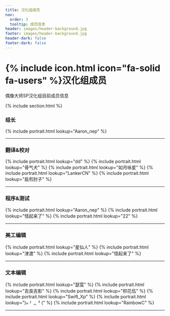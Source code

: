 ```yaml
---
title: 汉化组成员
nav:
  order: 3
  tooltip: 成员信息
header: images/header-background.jpg
footer: images/header-background.jpg
header-dark: false
footer-dark: false
---
```


# {% include icon.html icon="fa-solid fa-users" %}汉化组成员

偶像大师SP汉化组目前成员信息

{% include section.html %}

### 组长

{% include portrait.html lookup="Aaron_nep" %}

---

### 翻译&校对

{% include portrait.html lookup="dd" %}
{% include portrait.html lookup="骨气犬" %}
{% include portrait.html lookup="如月咏星" %}
{% include portrait.html lookup="LankerCN" %}
{% include portrait.html lookup="盐煎肘子" %}

---

### 程序&测试

{% include portrait.html lookup="Aaron_nep" %}
{% include portrait.html lookup="怪起来了" %}
{% include portrait.html lookup="22" %}

---

### 美工编辑

{% include portrait.html lookup="星仙人" %}
{% include portrait.html lookup="津渡" %}
{% include portrait.html lookup="怪起来了" %}

---

### 文本编辑

{% include portrait.html lookup="瑟雭" %}
{% include portrait.html lookup="吉良吉影" %}
{% include portrait.html lookup="枳花伍" %}
{% include portrait.html lookup="Swift_Xp" %}
{% include portrait.html lookup=")๑╹ᆺ╹(" %}
{% include portrait.html lookup="RainbowC" %}

---